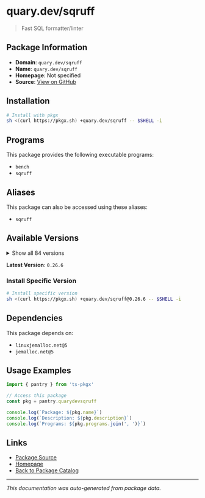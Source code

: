 # quary.dev/sqruff

> Fast SQL formatter/linter

## Package Information

- **Domain**: `quary.dev/sqruff`
- **Name**: `quary.dev/sqruff`
- **Homepage**: Not specified
- **Source**: [View on GitHub](https://github.com/pkgxdev/pantry/tree/main/projects/quary.dev/sqruff/package.yml)

## Installation

```bash
# Install with pkgx
sh <(curl https://pkgx.sh) +quary.dev/sqruff -- $SHELL -i
```

## Programs

This package provides the following executable programs:

- `bench`
- `sqruff`

## Aliases

This package can also be accessed using these aliases:

- `sqruff`

## Available Versions

<details>
<summary>Show all 84 versions</summary>

- `0.26.6`, `0.26.5`, `0.26.3`, `0.26.2`, `0.26.0`
- `0.25.28`, `0.25.27`, `0.25.26`, `0.25.25`, `0.25.24`
- `0.25.23`, `0.25.22`, `0.25.21`, `0.25.20`, `0.25.19`
- `0.25.18`, `0.25.17`, `0.25.16`, `0.25.15`, `0.25.14`
- `0.25.13`, `0.25.12`, `0.25.11`, `0.25.10`, `0.25.9`
- `0.25.7`, `0.25.6`, `0.25.5`, `0.25.4`, `0.25.3`
- `0.25.2`, `0.25.1`, `0.24.3`, `0.24.2`, `0.24.1`
- `0.23.1`, `0.23.0`, `0.22.0`, `0.21.12`, `0.21.11`
- `0.21.10`, `0.21.9`, `0.21.8`, `0.21.7`, `0.21.6`
- `0.21.5`, `0.21.4`, `0.21.3`, `0.21.2`, `0.21.1`
- `0.21.0`, `0.20.2`, `0.20.1`, `0.20.0`, `0.19.1`
- `0.19.0`, `0.18.8`, `0.18.6`, `0.18.5`, `0.18.4`
- `0.18.3`, `0.18.2`, `0.18.1`, `0.18.0`, `0.17.0`
- `0.16.0`, `0.15.8`, `0.15.7`, `0.15.4`, `0.15.2`
- `0.15.0`, `0.14.0`, `0.13.1`, `0.13.0`, `0.12.0`
- `0.11.1`, `0.11.0`, `0.10.3`, `0.10.2`, `0.10.1`
- `0.10.0`, `0.9.0`, `0.8.0`, `0.7.6`

</details>

**Latest Version**: `0.26.6`

### Install Specific Version

```bash
# Install specific version
sh <(curl https://pkgx.sh) +quary.dev/sqruff@0.26.6 -- $SHELL -i
```

## Dependencies

This package depends on:

- `linuxjemalloc.net@5`
- `jemalloc.net@5`

## Usage Examples

```typescript
import { pantry } from 'ts-pkgx'

// Access this package
const pkg = pantry.quarydevsqruff

console.log(`Package: ${pkg.name}`)
console.log(`Description: ${pkg.description}`)
console.log(`Programs: ${pkg.programs.join(', ')}`)
```

## Links

- [Package Source](https://github.com/pkgxdev/pantry/tree/main/projects/quary.dev/sqruff/package.yml)
- [Homepage](#)
- [Back to Package Catalog](../package-catalog.md)

---

*This documentation was auto-generated from package data.*

